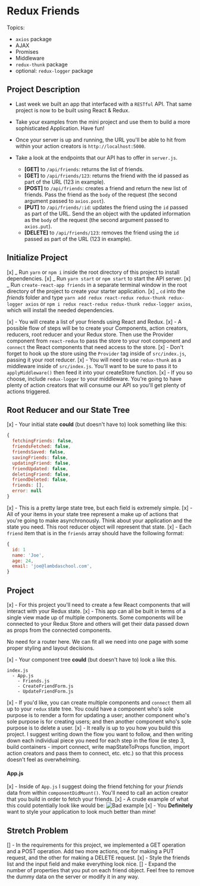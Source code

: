 # Redux Friends

Topics:

- `axios` package
- AJAX
- Promises
- Middleware
- `redux-thunk` package
- optional: `redux-logger` package

## Project Description

- Last week we built an app that interfaced with a `RESTful` API. That same project is now to be built using React & Redux.
- Take your examples from the mini project and use them to build a more sophisticated Application. Have fun!
- Once your server is up and running, the URL you'll be able to hit from within your action creators is `http://localhost:5000`.
- Take a look at the endpoints that our API has to offer in `server.js`.

  - **[GET]** to `/api/friends`: returns the list of friends.
  - **[GET]** to `/api/friends/123`: returns the friend with the id passed as part of the URL (123 in example).
  - **[POST]** to `/api/friends`: creates a friend and return the new list of friends. Pass the friend as the `body` of the request (the second argument passed to `axios.post`).
  - **[PUT]** to `/api/friends/:id`: updates the friend using the `id` passed as part of the URL. Send the an object with the updated information as the `body` of the request (the second argument passed to `axios.put`).
  - **[DELETE]** to `/api/friends/123`: removes the friend using the `id` passed as part of the URL (123 in example).

## Initialize Project

[x] _ Run `yarn` or `npm i` inside the root directory of this project to install dependencies.
[x] _ Run `yarn start` or `npm start` to start the API server.
[x] _ Run `create-react-app friends` in a separate terminal window in the root directory of the project to create your starter application.
[x] _ `cd` into the _friends_ folder and type `yarn add redux react-redux redux-thunk redux-logger axios` or `npm i redux react-redux redux-thunk redux-logger axios`, which will install the needed dependencies.

[x] - You will create a list of your friends using React and Redux.
[x] - A possible flow of steps will be to create your Components, action creators, reducers, root reducer and your Redux store. Then use the Provider component from `react-redux` to pass the store to your root component and `connect` the React components that need access to the store.
[x] - Don't forget to hook up the store using the `Provider` tag inside of `src/index.js`, passing it your root reducer.
[x] - You will need to use `redux-thunk` as a middleware inside of `src/index.js`. You'll want to be sure to pass it to `applyMiddleware()` then feed it into your createStore function.
[x] - If you so choose, include `redux-logger` to your middleware. You're going to have plenty of action creators that will consume our API so you'll get plenty of actions triggered.

## Root Reducer and our State Tree

[x] - Your initial state **could** (but doesn't have to) look something like this:

```js
{
  fetchingFriends: false,
  friendsFetched: false,
  friendsSaved: false,
  savingFriends: false,
  updatingFriend: false,
  friendUpdated: false,
  deletingFriend: false,
  friendDeleted: false,
  friends: [],
  error: null
}
```

[x] - This is a pretty large state tree, but each field is extremely simple.
[x] - All of your items in your state tree represent a make up of actions that you're going to make asynchronously. Think about your application and the state you need. This root reducer object will represent that state.
[x] - Each `friend` item that is in the `friends` array should have the following format:

```js
{
  id: 1
  name: 'Joe',
  age: 24,
  email: 'joe@lambdaschool.com',
}
```

## Project

[x] - For this project you'll need to create a few React components that will interact with your Redux state.
[x] - This app can all be built in terms of a single view made up of multiple components. Some components will be connected to your Redux Store and others will get their data passed down as props from the connected components.

No need for a router here. We can fit all we need into one page with some proper styling and layout decisions.

[x] - Your component tree **could** (but doesn't have to) look a like this.

```
index.js
  - App.js
    - Friends.js
    - CreateFriendForm.js
    - UpdateFriendForm.js
```

[x] - If you'd like, you can create multiple components and `connect` them all up to your `redux` state tree. You could have a component who's sole purpose is to render a form for updating a user; another component who's sole purpose is for creating users; and then another component who's sole purpose is to delete a user.
[x] - It really is up to you how you build this project. I suggest writing down the flow you want to follow, and then writing down each individual piece you need for each step in the flow (ie step 3, build containers - import connect, write mapStateToProps function, import action creators and pass them to connect, etc. etc.) so that this process doesn't feel as overwhelming.

#### App.js

[x] - Inside of `App.js` I suggest doing the friend fetching for your _friends_ data from within `componentDidMount()`. You'll need to call an action creator that you build in order to fetch your friends.
[x] - A crude example of what this could potentially look like would be:
![Bad example](https://image.ibb.co/hpg7gw/Screen_Shot_2018_01_24_at_1_07_21_PM.png)
[x] - You **Definitely** want to style your application to look much better than mine!

## Stretch Problem

[] - In the requirements for this project, we implemented a GET operation and a POST operation. Add two more actions, one for making a PUT request, and the other for making a DELETE request.
[x] - Style the friends list and the input field and make everything look nice.
[] - Expand the number of properties that you put on each friend object. Feel free to remove the dummy data on the server or modify it in any way.
